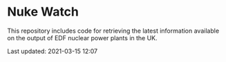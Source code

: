 # Nuke Watch

This repository includes code for retrieving the latest information available on the output of EDF nuclear power plants in the UK.

Last updated: 2021-03-15 12:07